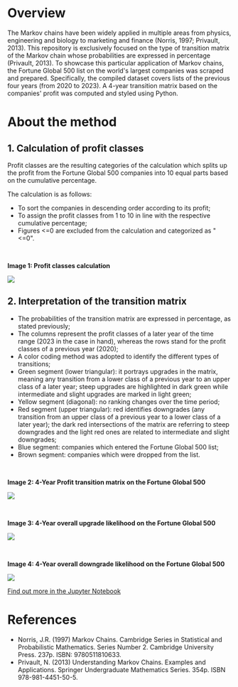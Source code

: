 # Overview
The Markov chains have been widely applied in multiple areas from physics, engineering and biology to marketing and finance (Norris, 1997; Privault, 2013). This repository is exclusively focused on the type of transition matrix of the Markov chain whose probabilities are expressed in percentage (Privault, 2013). To showcase this particular application of Markov chains, the Fortune Global 500 list on the world's largest companies was scraped and prepared. Specifically, the compiled dataset covers lists of the previous four years (from 2020 to 2023). A 4-year transition matrix based on the companies' profit was computed and styled using Python.

# About the method
## 1. Calculation of profit classes
Profit classes are the resulting categories of the calculation which splits up the profit from the Fortune Global 500 companies into 10 equal parts based on the cumulative percentage.

The calculation is as follows:
+ To sort the companies in descending order according to its profit;
+ To assign the profit classes from 1 to 10 in line with the respective cumulative percentage;
+ Figures <=0 are excluded from the calculation and categorized as "<=0".
<br>

**Image 1: Profit classes calculation**
<br>

![](https://github.com/IvoDSBarros/transition-matrices/blob/97f8a15a69139ef69f0bc664ca925b3b1a73336b/output/png/transition_matrices_calculation_support.PNG)


## 2. Interpretation of the transition matrix
+ The probabilities of the transition matrix are expressed in percentage, as stated previously;
+ The columns represent the profit classes of a later year of the time range (2023 in the case in hand), whereas the rows stand for the profit classes of a previous year (2020);
+ A color coding method was adopted to identify the different types of transitions;
+ Green segment (lower triangular): it portrays upgrades in the matrix, meaning any transition from a lower class of a previous year to an upper class of a later year; steep upgrades are highlighted in dark green while intermediate and slight upgrades are marked in light green;
+ Yellow segment (diagonal): no ranking changes over the time period;
+ Red segment (upper triangular): red identifies downgrades (any transition from an upper class of a previous year to a lower class of a later year); the dark red intersections of the matrix are referring to steep downgrades and the light red ones are related to intermediate and slight downgrades;
+ Blue segment: companies which entered the Fortune Global 500 list;
+ Brown segment: companies which were dropped from the list.
<br>

**Image 2: 4-Year Profit transition matrix on the Fortune Global 500**
<br>

![](https://github.com/IvoDSBarros/transition-matrices/blob/d4cb1395565866f20320a4bd8c433641008706d7/output/transition_matrices_4_year_profit_tm.PNG)

<br>

**Image 3: 4-Year overall upgrade likelihood on the Fortune Global 500**
<br>

![](https://github.com/IvoDSBarros/transition-matrices/blob/7e76550993cee74ac4e02d480fd549ae472864a7/output/transition_matrices_4_year_positive_transitions.PNG)

<br>

**Image 4: 4-Year overall downgrade likelihood on the Fortune Global 500**
<br>

![](https://github.com/IvoDSBarros/transition-matrices/blob/604b2f1e9a670737346f7c9c29efb824e516f9d8/output/transition_matrices_4_year_negative_transitions.PNG)


[Find out more in the Jupyter Notebook](https://github.com/IvoDSBarros/transition-matrices/blob/4cfcfd1b7e1bf8006042a3126d8c86f5363d6535/src/transition_matrices_compute_style.ipynb)

# References
+ Norris, J.R. (1997) Markov Chains. Cambridge Series in Statistical and Probabilistic Mathematics. Series Number 2. Cambridge University Press. 237p. ISBN: 9780511810633.
+ Privault, N. (2013) Understanding Markov Chains. Examples and Applications. Springer Undergraduate Mathematics Series. 354p. ISBN 978-981-4451-50-5.
